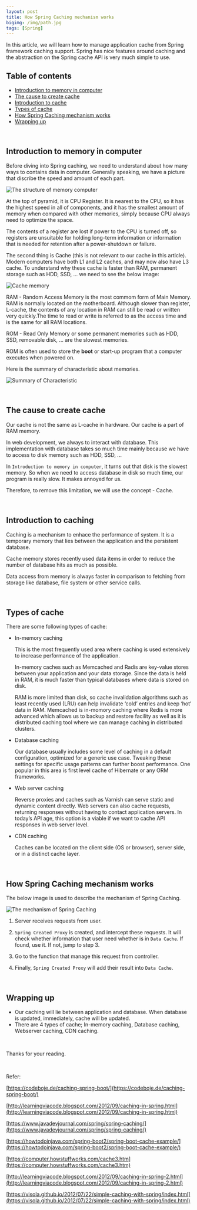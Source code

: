 ```yaml
---
layout: post
title: How Spring Caching mechanism works
bigimg: /img/path.jpg
tags: [Spring]
---
```


In this article, we will learn how to manage application cache from Spring framework caching support. Spring has nice features around caching and the abstraction on the Spring cache API is very much simple to use.

## Table of contents
- [Introduction to memory in computer](#introduction-to-memory-in-computer)
- [The cause to create cache](#the-cause-to-create-cache)
- [Introduction to cache](#introduction-to-cache)
- [Types of cache](#types-of-cache)
- [How Spring Caching mechanism works](#how-spring-caching-mechanism-works)
- [Wrapping up](#wrapping-up)


<br>

## Introduction to memory in computer

Before diving into Spring caching, we need to understand about how many ways to contains data in computer. Generally speaking, we have a picture that discribe the speed and amount of each part.

![The structure of memory computer](../img/Java-Common/spring-caching/memory-structure.gif)

At the top of pyramid, it is CPU Register. It is nearest to the CPU, so it has the highest speed in all of components, and it has the smallest amount of memory when compared with other memories, simply because CPU always need to optimize the space.

The contents of a register are lost if power to the CPU is turned off, so registers are unsuitable for holding long-term information or information that is needed for retention after a power-shutdown or failure. 

The second thing is Cache (this is not relevant to our cache in this article). Modern computers have both L1 and L2 caches, and may now also have L3 cache. To understand why these cache is faster than RAM, permanent storage such as HDD, SSD, ... we need to see the below image:

![Cache memory](../img/Java-Common/spring-caching/cache-memory.jpg)

RAM - Random Access Memory is the most commom form of Main Memory. RAM is normally located on the motherboard. Although slower than register, L-cache, the contents of any location in RAM can still be read or written very quickly.The time to read or write is referred to as the access time and is the same for all RAM locations. 

ROM - Read Only Memory or some permanent memories such as HDD, SSD, removable disk, ... are the slowest memories. 

ROM is often used to store the **boot** or start-up program that a computer executes when powered on.

Here is the summary of characteristic about memories.

![Summary of Characteristic](../img/Java-Common/spring-caching/summary-of-characteristic.png)

<br>

## The cause to create cache

Our cache is not the same as L-cache in hardware. Our cache is a part of RAM memory.

In web development, we always to interact with database. This implementation with database takes so much time mainly because we have to access to disk memory such as HDD, SSD, ... 

In ```Introduction to memory in computer```, it turns out that disk is the slowest memory. So when we need to access database in disk so much time, our program is really slow. It makes annoyed for us.

Therefore, to remove this limitation, we will use the concept - Cache. 

<br>

## Introduction to caching

Caching is a mechanism to enhace the performance of system. It is a temporary memory that lies between the application and the persistent database. 

Cache memory stores recently used data items in order to reduce the number of database hits as much as possible.

Data access from memory is always faster in comparison to fetching from storage like database, file system or other service calls.

<br>

## Types of cache

There are some following types of cache:
- In-memory caching

    This is the most frequently used area where caching is used extensively to increase performance of the application.
     
    In-memory caches such as Memcached and Radis are key-value stores between your application and your data storage. Since the data is held in RAM, it is much faster than typical databases where data is stored on disk.

    RAM is more limited than disk, so cache invalidation algorithms such as least recently used (LRU) can help invalidate ‘cold’ entries and keep ‘hot’ data in RAM. Memcached is in-momory caching where Redis is more advanced which allows us to backup and restore facility as well as it is distributed caching tool where we can manage caching in distributed clusters.

- Database caching

    Our database usually includes some level of caching in a default configuration, optimized for a generic use case. Tweaking these settings for specific usage patterns can further boost performance. One popular in this area is first level cache of Hibernate or any ORM frameworks.

- Web server caching

    Reverse proxies and caches such as Varnish can serve static and dynamic content directly. Web servers can also cache requests, returning responses without having to contact application servers. In today’s API age, this option is a viable if we want to cache API responses in web server level.

- CDN caching

    Caches can be located on the client side (OS or browser), server side, or in a distinct cache layer.

<br>

## How Spring Caching mechanism works

The below image is used to describe the mechanism of Spring Caching.

![The mechanism of Spring Caching](../img/Java-Common/spring-caching/spring-caching-mechanism-1.jpg)

1. Server receives requests from user.

2. ```Spring Created Proxy``` is created, and intercept these requests. It will check whether information that user need whether is in ```Data Cache```. If found, use it. If not, jump to step 3. 


3. Go to the function that manage this request from controller.

4. Finally, ```Spring Created Proxy``` will add their result into ```Data Cache```.

<br>

## Wrapping up
- Our caching will lie between application and database. When database is updated, immediately, cache will be updated. 
- There are 4 types of cache; In-memory caching, Database caching, Webserver caching, CDN caching.

<br>

Thanks for your reading.

<br>

Refer:

[https://codeboje.de/caching-spring-boot/](https://codeboje.de/caching-spring-boot/)

[http://learningviacode.blogspot.com/2012/09/caching-in-spring.html](http://learningviacode.blogspot.com/2012/09/caching-in-spring.html)

[https://www.javadevjournal.com/spring/spring-caching/](https://www.javadevjournal.com/spring/spring-caching/)

[https://howtodoinjava.com/spring-boot2/spring-boot-cache-example/](https://howtodoinjava.com/spring-boot2/spring-boot-cache-example/)

[https://computer.howstuffworks.com/cache3.htm](https://computer.howstuffworks.com/cache3.htm)

[http://learningviacode.blogspot.com/2012/09/caching-in-spring-2.html](http://learningviacode.blogspot.com/2012/09/caching-in-spring-2.html)

[https://visola.github.io/2012/07/22/simple-caching-with-spring/index.html](https://visola.github.io/2012/07/22/simple-caching-with-spring/index.html)